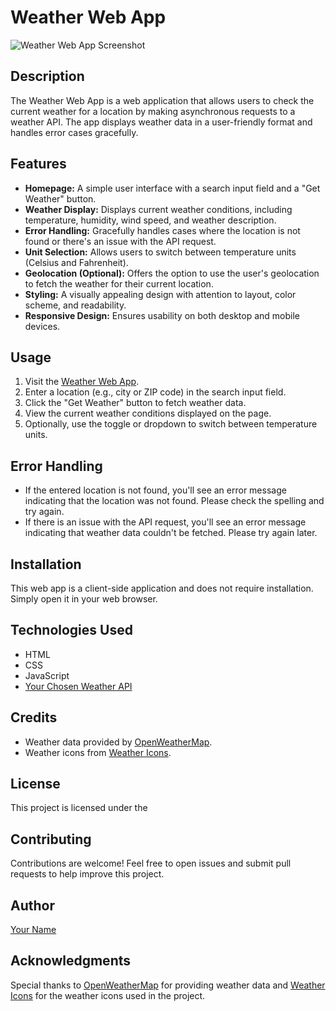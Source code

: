 # Weather Web App

![Weather Web App Screenshot](screenshot.png)

## Description

The Weather Web App is a web application that allows users to check the current weather for a location by making asynchronous requests to a weather API. The app displays weather data in a user-friendly format and handles error cases gracefully.

## Features

- **Homepage:** A simple user interface with a search input field and a "Get Weather" button.
- **Weather Display:** Displays current weather conditions, including temperature, humidity, wind speed, and weather description.
- **Error Handling:** Gracefully handles cases where the location is not found or there's an issue with the API request.
- **Unit Selection:** Allows users to switch between temperature units (Celsius and Fahrenheit).
- **Geolocation (Optional):** Offers the option to use the user's geolocation to fetch the weather for their current location.
- **Styling:** A visually appealing design with attention to layout, color scheme, and readability.
- **Responsive Design:** Ensures usability on both desktop and mobile devices.

## Usage

1. Visit the [Weather Web App](https://example.com/weather-app).
2. Enter a location (e.g., city or ZIP code) in the search input field.
3. Click the "Get Weather" button to fetch weather data.
4. View the current weather conditions displayed on the page.
5. Optionally, use the toggle or dropdown to switch between temperature units.

## Error Handling

- If the entered location is not found, you'll see an error message indicating that the location was not found. Please check the spelling and try again.
- If there is an issue with the API request, you'll see an error message indicating that weather data couldn't be fetched. Please try again later.

## Installation

This web app is a client-side application and does not require installation. Simply open it in your web browser.

## Technologies Used

- HTML
- CSS
- JavaScript
- [Your Chosen Weather API](https://openweathermap.org/)

## Credits

- Weather data provided by [OpenWeatherMap](https://openweathermap.org/).
- Weather icons from [Weather Icons](https://erikflowers.github.io/weather-icons/).

## License

This project is licensed under the 

## Contributing

Contributions are welcome! Feel free to open issues and submit pull requests to help improve this project.

## Author

[Your Name](https://github.com/pintu544)

## Acknowledgments

Special thanks to [OpenWeatherMap](https://openweathermap.org/) for providing weather data and [Weather Icons](https://erikflowers.github.io/weather-icons/) for the weather icons used in the project.
